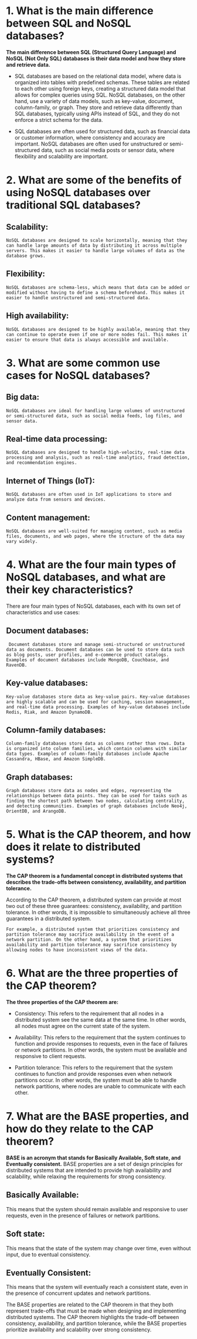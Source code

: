 #  1. What is the main difference between SQL and NoSQL databases?

**The main difference between SQL (Structured Query Language) and NoSQL (Not Only SQL) databases is their data model and how they store and retrieve data.**

* SQL databases are based on the relational data model, where data is organized into tables with predefined schemas. These tables are related to each other using foreign keys, creating a structured data model that allows for complex queries using SQL. NoSQL databases, on the other hand, use a variety of data models, such as key-value, document, column-family, or graph. They store and retrieve data differently than SQL databases, typically using APIs instead of SQL, and they do not enforce a strict schema for the data.

* SQL databases are often used for structured data, such as financial data or customer information, where consistency and accuracy are important. NoSQL databases are often used for unstructured or semi-structured data, such as social media posts or sensor data, where flexibility and scalability are important.


#  2. What are some of the benefits of using NoSQL databases over traditional SQL databases?
   
## Scalability: 
    NoSQL databases are designed to scale horizontally, meaning that they can handle large amounts of data by distributing it across multiple servers. This makes it easier to handle large volumes of data as the database grows.

## Flexibility:
    NoSQL databases are schema-less, which means that data can be added or modified without having to define a schema beforehand. This makes it easier to handle unstructured and semi-structured data.

## High availability:
    NoSQL databases are designed to be highly available, meaning that they can continue to operate even if one or more nodes fail. This makes it easier to ensure that data is always accessible and available.

#  3. What are some common use cases for NoSQL databases?

## Big data:
    NoSQL databases are ideal for handling large volumes of unstructured or semi-structured data, such as social media feeds, log files, and sensor data.

## Real-time data processing:
    NoSQL databases are designed to handle high-velocity, real-time data processing and analysis, such as real-time analytics, fraud detection, and recommendation engines.

## Internet of Things (IoT):
    NoSQL databases are often used in IoT applications to store and analyze data from sensors and devices.

## Content management:
    NoSQL databases are well-suited for managing content, such as media files, documents, and web pages, where the structure of the data may vary widely.
   
# 4. What are the four main types of NoSQL databases, and what are their key characteristics?

There are four main types of NoSQL databases, each with its own set of characteristics and use cases:

## Document databases:
     Document databases store and manage semi-structured or unstructured data as documents. Document databases can be used to store data such as blog posts, user profiles, and e-commerce product catalogs. Examples of document databases include MongoDB, Couchbase, and RavenDB.

## Key-value databases:
    Key-value databases store data as key-value pairs. Key-value databases are highly scalable and can be used for caching, session management, and real-time data processing. Examples of key-value databases include Redis, Riak, and Amazon DynamoDB.

## Column-family databases: 
    Column-family databases store data as columns rather than rows. Data is organized into column families, which contain columns with similar data types. Examples of column-family databases include Apache Cassandra, HBase, and Amazon SimpleDB.

## Graph databases:
    Graph databases store data as nodes and edges, representing the relationships between data points. They can be used for tasks such as finding the shortest path between two nodes, calculating centrality, and detecting communities. Examples of graph databases include Neo4j, OrientDB, and ArangoDB.


# 5. What is the CAP theorem, and how does it relate to distributed systems?

**The CAP theorem is a fundamental concept in distributed systems that describes the trade-offs between consistency, availability, and partition tolerance.**


According to the CAP theorem, a distributed system can provide at most two out of these three guarantees: consistency, availability, and partition tolerance. In other words, it is impossible to simultaneously achieve all three guarantees in a distributed system.

    For example, a distributed system that prioritizes consistency and partition tolerance may sacrifice availability in the event of a network partition. On the other hand, a system that prioritizes availability and partition tolerance may sacrifice consistency by allowing nodes to have inconsistent views of the data.

# 6. What are the three properties of the CAP theorem?

**The three properties of the CAP theorem are:**

* Consistency: This refers to the requirement that all nodes in a distributed system see the same data at the same time. In other words, all nodes must agree on the current state of the system.

* Availability: This refers to the requirement that the system continues to function and provide responses to requests, even in the face of failures or network partitions. In other words, the system must be available and responsive to client requests.

* Partition tolerance: This refers to the requirement that the system continues to function and provide responses even when network partitions occur. In other words, the system must be able to handle network partitions, where nodes are unable to communicate with each other.

# 7. What are the BASE properties, and how do they relate to the CAP theorem?

**BASE is an acronym that stands for Basically Available, Soft state, and Eventually consistent.** BASE properties are a set of design principles for distributed systems that are intended to provide high availability and scalability, while relaxing the requirements for strong consistency.

## Basically Available:
This means that the system should remain available and responsive to user requests, even in the presence of failures or network partitions.

## Soft state:
This means that the state of the system may change over time, even without input, due to eventual consistency.

## Eventually Consistent:
This means that the system will eventually reach a consistent state, even in the presence of concurrent updates and network partitions.

The BASE properties are related to the CAP theorem in that they both represent trade-offs that must be made when designing and implementing distributed systems. The CAP theorem highlights the trade-off between consistency, availability, and partition tolerance, while the BASE properties prioritize availability and scalability over strong consistency.